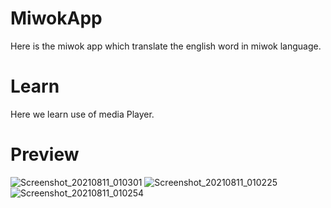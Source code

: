 # MiwokApp
Here is the miwok app which translate the english word in miwok language.

# Learn
Here we learn use of media Player.

# Preview
![Screenshot_20210811_010301](https://user-images.githubusercontent.com/77117240/128923936-a3c5e616-6975-40ae-b746-e9a2583d47fe.png)
![Screenshot_20210811_010225](https://user-images.githubusercontent.com/77117240/128923956-a5b1088d-dc17-4e96-b234-a4297c4a6645.png)
![Screenshot_20210811_010254](https://user-images.githubusercontent.com/77117240/128923967-eb0d8b5c-25e5-4db1-8de3-b6dcb79242d5.png)
